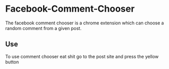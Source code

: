 # Facebook-Comment-Chooser
The facebook comment chooser is a chrome extension which can choose a random comment from a given post.

## Use
To use comment chooser eat shit go to the post site and press the yellow button

